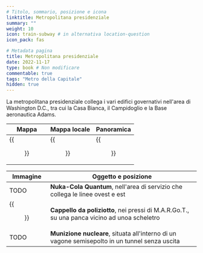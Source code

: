```yaml
---
# Titolo, sommario, posizione e icona
linktitle: Metropolitana presidenziale
summary: ""
weight: 10
icon: train-subway # in alternativa location-question
icon_pack: fas

# Metadata pagina
title: Metropolitana presidenziale
date: 2022-11-17
type: book # Non modificare
commentable: true
tags: "Metro della Capitale"
hidden: true
---
```





La metropolitana presidenziale collega i vari edifici governativi nell'area di Washington D.C., tra cui la Casa Bianca, il Campidoglio e la Base aeronautica Adams.

| Mappa | Mappa locale | Panoramica |
| ----- | ------------ | ---------- |
| {{<figure src="Presidential_metro_loc.webp">}}  | {{<figure src="Presidential_Metro_map.webp">}}  | {{<figure src="Broken_Steel_Presdential_Metro_Line.webp">}}  |

| Immagine | Oggetto e posizione |
| -------- | ------------------- |
| TODO  | **Nuka-Cola Quantum**, nell'area di servizio che collega le linee ovest e est  |
|  {{<figure src="Presidential_metro1.webp">}} | **Cappello da poliziotto**, nei pressi di M.A.R.Go.T., su una panca vicino ad unoa scheletro  |
| TODO  | **Munizione nucleare**, situata all'interno di un vagone semisepolto in un tunnel senza uscita  |